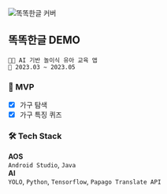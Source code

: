 ![똑똑한글 커버](https://github.com/jung0115/Thock-Thock-Hangeul_DEMO/assets/76805879/4e98c7fb-5c45-4e02-adf0-fa71844b3e32)

## 똑똑한글 DEMO
```
👶🏻 AI 기반 놀이식 유아 교육 앱
📆 2023.03 ~ 2023.05
```

### 💟 MVP
- [x] 가구 탐색
- [x] 가구 특징 퀴즈

### 🛠️ Tech Stack
**AOS**  
`Android Studio`, `Java`  
**AI**  
`YOLO`, `Python`, `Tensorflow`, `Papago Translate API`  
